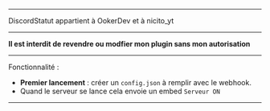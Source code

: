 ------------------------------------------------------

DiscordStatut appartient à OokerDev et à nicito_yt

------------------------------------------------------

**Il est interdit de revendre ou modfier mon plugin sans mon autorisation**

------------------------------------------------------

Fonctionnalité :
- **Premier lancement** : créer un `config.json` à remplir avec le webhook.
- Quand le serveur se lance cela envoie un embed `Serveur ON`

-------------------------------------------------------
